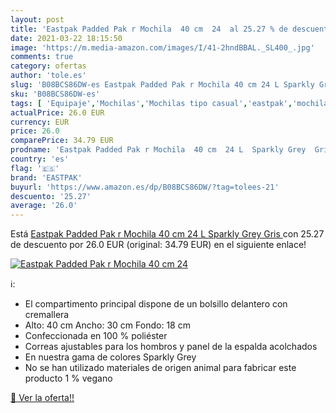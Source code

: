 ```yaml
---
layout: post
title: 'Eastpak Padded Pak r Mochila  40 cm  24  al 25.27 % de descuento'
date: 2021-03-22 18:15:50
image: 'https://m.media-amazon.com/images/I/41-2hndBBAL._SL400_.jpg'
comments: true
category: ofertas
author: 'tole.es'
slug: 'B08BCS86DW-es Eastpak Padded Pak r Mochila 40 cm 24 L Sparkly Grey Gris'
sku: 'B08BCS86DW-es'
tags: [ 'Equipaje','Mochilas','Mochilas tipo casual','eastpak','mochila', ]
actualPrice: 26.0 EUR
currency: EUR
price: 26.0
comparePrice: 34.79 EUR
prodname: 'Eastpak Padded Pak r Mochila  40 cm  24 L  Sparkly Grey  Gris '
country: 'es'
flag: '🇪🇸'
brand: 'EASTPAK'
buyurl: 'https://www.amazon.es/dp/B08BCS86DW/?tag=tolees-21'
descuento: '25.27'
average: '26.0'
---
```


Está [Eastpak Padded Pak r Mochila  40 cm  24 L  Sparkly Grey  Gris ](https://www.amazon.es/dp/B08BCS86DW/?tag=tolees-21) con 25.27 de descuento por 26.0 EUR (original: 34.79 EUR) en el siguiente enlace!

[![Eastpak Padded Pak r Mochila  40 cm  24 ](https://m.media-amazon.com/images/I/41-2hndBBAL._SL400_.jpg)](https://www.amazon.es/dp/B08BCS86DW/?tag=tolees-21)

ℹ️:

- El compartimento principal dispone de un bolsillo delantero con cremallera
- Alto: 40 cm Ancho: 30 cm Fondo: 18 cm
- Confeccionada en 100 % poliéster
- Correas ajustables para los hombros y panel de la espalda acolchados
- En nuestra gama de colores Sparkly Grey
- No se han utilizado materiales de origen animal para fabricar este producto 1 % vegano

[🛒 Ver la oferta!!](https://www.amazon.es/dp/B08BCS86DW/?tag=tolees-21)
